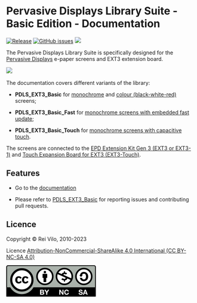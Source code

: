 # Pervasive Displays Library Suite - Basic Edition - Documentation

[![Release](https://img.shields.io/github/v/release/rei-vilo/PDLS_EXT3_Basic_Documentation)](https://rei-vilo.github.io/PDLS_EXT3_Basic_Documentation/html/index.html) [![GitHub issues](https://img.shields.io/github/issues/rei-vilo/PDLS_EXT3_Basic)](https://github.com/rei-vilo/PDLS_EXT3_Basic/issues) [![](https://img.shields.io/badge/-Documentation-blue)](https://rei-vilo.github.io/PDLS_EXT3_Basic_Documentation/html/index.html)

The Pervasive Displays Library Suite is specifically designed for the [Pervasive Displays](https://www.pervasivedisplays.com) e-paper screens and EXT3 extension board.

![](https://pdls.pervasivedisplays.com/userguide/img/Logo_PDI_text_320.png)

The documentation covers different variants of the library:

* **PDLS_EXT3_Basic** for [monochrome](https://www.pervasivedisplays.com/products/?_sft_product_colour=black-white) and [colour (black-white-red)](https://www.pervasivedisplays.com/products/?_sft_product_colour=black-white-red) screens;

* **PDLS_EXT3_Basic_Fast** for [monochrome screens with embedded fast update](https://www.pervasivedisplays.com/product/2-71-e-ink-display-aurora-mb-v231/);

* **PDLS_EXT3_Basic_Touch** for [monochrome screens with capacitive touch](https://www.pervasivedisplays.com/products/?_sft_etc_itc=tp).

The screens are connected to the [EPD Extension Kit Gen 3 (EXT3 or EXT3-1)](https://www.pervasivedisplays.com/product/epd-extension-kit-gen-3-EXT3/) and [Touch Expansion Board for EXT3 (EXT3-Touch)](https://www.pervasivedisplays.com/product/touch-expansion-board-ext3-touch/).

## Features

+ Go to the [documentation](https://rei-vilo.github.io/PDLS_EXT3_Basic_Documentation/index.html) 

+ Please refer to [PDLS_EXT3_Basic](https://github.com/rei-vilo/PDLS_EXT3_Basic/issues) for reporting issues and contributing pull requests.

## Licence

Copyright &copy; Rei Vilo, 2010-2023

Licence [Attribution-NonCommercial-ShareAlike 4.0 International (CC BY-NC-SA 4.0)](./LICENCE.md)

![](./by-nc-sa.svg)
